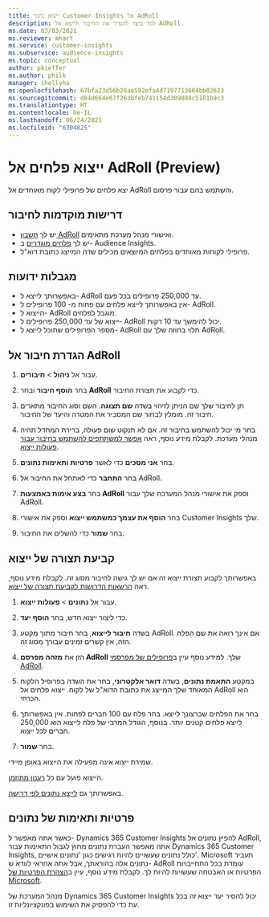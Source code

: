 ```yaml
---
title: ייצוא נתוני Customer Insights אל AdRoll
description: למד כיצד להגדיר את החיבור ולייצא אל AdRoll.
ms.date: 03/03/2021
ms.reviewer: mhart
ms.service: customer-insights
ms.subservice: audience-insights
ms.topic: conceptual
author: pkieffer
ms.author: philk
manager: shellyha
ms.openlocfilehash: 67bfa23d56b26ae592efa4d7197713664bb02623
ms.sourcegitcommit: d84d664e67f263bfeb741154d309088c5101b9c3
ms.translationtype: HT
ms.contentlocale: he-IL
ms.lasthandoff: 06/24/2021
ms.locfileid: "6304825"
---
```

# <a name="export-segments-to-adroll-preview"></a>ייצוא פלחים אל AdRoll‏ (Preview)

יצא פלחים של פרופילי לקוח מאוחדים אל AdRoll והשתמש בהם עבור פרסום. 

## <a name="prerequisites-for-a-connection"></a>דרישות מוקדמות לחיבור

-   יש לך [חשבון AdRoll](https://www.adroll.com/) ואישורי מנהל מערכת מתאימים.
-   יש לך [פלחים מוגדרים](segments.md) ב- Audience Insights.
-   פרופילי לקוחות מאוחדים בפלחים המיוצאים מכילים שדה המייצג כתובת דוא"ל.

## <a name="known-limitations"></a>מגבלות ידועות

- באפשרותך לייצא ל- AdRoll עד 250,000 פרופילים בכל פעם.
- אין באפשרותך לייצא פלחים עם פחות מ- 100 פרופילים ל- AdRoll. 
- הייצוא ל- AdRoll מוגבל לפלחים.
- ייצוא של עד 250,000 פרופילים ל- AdRoll יכול להימשך עד 10 דקות. 
- מספר הפרופילים שתוכל לייצא ל- AdRoll תלוי בחוזה שלך עם AdRoll.

## <a name="set-up-connection-to-adroll"></a>הגדרת חיבור אל AdRoll

1. עבור אל **ניהול** > **חיבורים**.

1. בחר **הוסף חיבור** ובחר **AdRoll** כדי לקבוע את תצורת החיבור.

1. תן לחיבור שלך שם הניתן לזיהוי בשדה **שם תצוגה**. השם וסוג החיבור מתארים חיבור זה. מומלץ לבחור שם המסביר את המטרה והיעד של החיבור.

1. בחר מי יכול להשתמש בחיבור זה. אם לא תנקוט שום פעולה, ברירת המחדל תהיה מנהלי מערכת. לקבלת מידע נוסף, ראה [אפשר למשתתפים להשתמש בחיבור עבור פעולות ייצוא](connections.md#allow-contributors-to-use-a-connection-for-exports).

1. בחר **אני מסכים** כדי לאשר **פרטיות ותאימות נתונים**.

1. בחר **התחבר** כדי לאתחל את החיבור אל AdRoll.

1. בחר **בצע אימות באמצעות AdRoll** וספק את אישורי מנהל המערכת שלך עבור AdRoll. 

1. בחר **הוסף את עצמך כמשתמש ייצוא** וספק את אישורי Customer Insights שלך.

1. בחר **שמור** כדי להשלים את החיבור.

## <a name="configure-an-export"></a>קביעת תצורה של ייצוא

באפשרותך לקבוע תצורת ייצוא זה אם יש לך גישה לחיבור מסוג זה. לקבלת מידע נוסף, ראה [הרשאות הדרושות לקביעת תצורה של ייצוא](export-destinations.md#set-up-a-new-export).

1. עבור אל **נתונים** > **פעולות ייצוא**.

1. כדי ליצור ייצוא חדש, בחר **הוסף יעד**.

1. בשדה **חיבור לייצוא**, בחר חיבור מתוך מקטע AdRoll. אם אינך רואה את שם הפלח הזה, אין קשרים זמינים עבורך מסוג זה.

1. הזן את **מזהה מפרסם AdRoll** שלך. למידע נוסף עיין ב[פרופילים של מפרסמי AdRoll](https://help.adroll.com/hc/articles/212011838-Advertiser-Profiles).

3. במקטע **התאמת נתונים**, בשדה **דואר אלקטרוני**, בחר את השדה בפרופיל הלקוח המאוחד שלך המייצג את כתובת הדוא"ל של לקוח. ייצוא פלחים אל AdRoll הוא הכרחי.

1. בחר את הפלחים שברצונך לייצא. בחר פלח עם 100 חברים לפחות. אין באפשרותך לייצא פלחים קטנים יותר. בנוסף, הגודל המרבי של פלח לייצוא הוא 250,000 חברים לכל ייצוא. 

1. בחר **שמור**.

שמירת ייצוא אינה מפעילה את הייצוא באופן מיידי.

הייצוא פועל עם כל [רענון מתוזמן](system.md#schedule-tab). 

באפשרותך גם [לייצא נתונים לפי דרישה](export-destinations.md#run-exports-on-demand). 


## <a name="data-privacy-and-compliance"></a>פרטיות ותאימות של נתונים

כאשר אתה מאפשר ל- Dynamics 365 Customer Insights להפיץ נתונים אל AdRoll, אתה מאפשר העברת נתונים מחוץ לגבול התאימות עבור Dynamics 365 Customer Insights, כולל נתונים שעשויים להיות רגישים כגון 'נתונים אישיים'. Microsoft תעביר נתונים אלה בהוראתך, אבל אתה אחראי לוודא ש- AdRoll עומדת בכל התחייבויות הפרטיות או האבטחה שעשויות להיות לך. לקבלת מידע נוסף, עיין ב[הצהרת הפרטיות של Microsoft](https://go.microsoft.com/fwlink/?linkid=396732).

מנהל המערכת של Dynamics 365 Customer Insights יכול להסיר יעד ייצוא זה בכל עת כדי להפסיק את השימוש בפונקציונליות זו.
